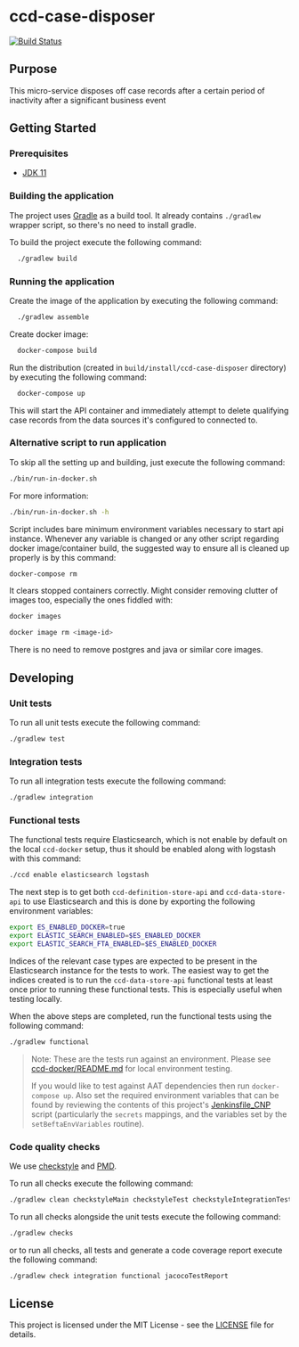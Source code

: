 # ccd-case-disposer

[![Build Status](https://travis-ci.org/hmcts/ccd-case-disposer.svg?branch=master)](https://travis-ci.org/hmcts/ccd-case-disposer)

## Purpose

This micro-service disposes off case records after a certain period of inactivity after a significant business event

## Getting Started

### Prerequisites
- [JDK 11](https://java.com)

### Building the application

The project uses [Gradle](https://gradle.org) as a build tool. It already contains
`./gradlew` wrapper script, so there's no need to install gradle.

To build the project execute the following command:

```bash
  ./gradlew build
```

### Running the application

Create the image of the application by executing the following command:

```bash
  ./gradlew assemble
```

Create docker image:

```bash
  docker-compose build
```

Run the distribution (created in `build/install/ccd-case-disposer` directory)
by executing the following command:

```bash
  docker-compose up
```

This will start the API container and immediately attempt to delete qualifying case records from the data sources it's configured to connected to.

### Alternative script to run application

To skip all the setting up and building, just execute the following command:

```bash
./bin/run-in-docker.sh
```

For more information:

```bash
./bin/run-in-docker.sh -h
```

Script includes bare minimum environment variables necessary to start api instance. Whenever any variable is changed or any other script regarding docker image/container build, the suggested way to ensure all is cleaned up properly is by this command:

```bash
docker-compose rm
```

It clears stopped containers correctly. Might consider removing clutter of images too, especially the ones fiddled with:

```bash
docker images

docker image rm <image-id>
```

There is no need to remove postgres and java or similar core images.

## Developing

### Unit tests
To run all unit tests execute the following command:
```bash
./gradlew test
```

### Integration tests
To run all integration tests execute the following command:
```bash
./gradlew integration
```

### Functional tests
The functional tests require Elasticsearch, which is not enable by default on the local `ccd-docker` setup, thus it should be enabled along with logstash with this command:
```bash
./ccd enable elasticsearch logstash
```

The next step is to get both `ccd-definition-store-api` and `ccd-data-store-api` to use Elasticsearch and this is done by exporting the following environment variables:
```bash
export ES_ENABLED_DOCKER=true
export ELASTIC_SEARCH_ENABLED=$ES_ENABLED_DOCKER
export ELASTIC_SEARCH_FTA_ENABLED=$ES_ENABLED_DOCKER
```

Indices of the relevant case types are expected to be present in the Elasticsearch instance for the tests to work.
The easiest way to get the indices created is to run the `ccd-data-store-api` functional tests at least once prior to running these functional tests.
This is especially useful when testing locally.

When the above steps are completed, run the functional tests using the following command:
```bash
./gradlew functional
```

> Note: These are the tests run against an environment.
> Please see [ccd-docker/README.md](./ccd-docker/README.md) for local environment testing.
>
> If you would like to test against AAT dependencies then run `docker-compose up`.
> Also set the required environment variables that can be found by reviewing the contents of this project's
> [Jenkinsfile_CNP](./Jenkinsfile_CNP) script (particularly the `secrets` mappings, and the variables set by
> the `setBeftaEnvVariables` routine).
>

### Code quality checks
We use [checkstyle](http://checkstyle.sourceforge.net/) and [PMD](https://pmd.github.io/).

To run all checks execute the following command:

```bash
./gradlew clean checkstyleMain checkstyleTest checkstyleIntegrationTest pmdMain pmdTest pmdIntegrationTest
```

To run all checks alongside the unit tests execute the following command:

```bash
./gradlew checks
```

or to run all checks, all tests and generate a code coverage report execute the following command:

```bash
./gradlew check integration functional jacocoTestReport
```

## License

This project is licensed under the MIT License - see the [LICENSE](LICENSE) file for details.

